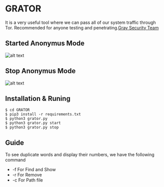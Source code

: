 # GRATOR
It is a very useful tool where we can pass all of our system traffic through Tor. Recommended for anyone testing and penetrating.[Gray Security Team](https://T.me/S3CURITY_GRAY)

## Started Anonymus Mode 

![alt text](http://s7.picofile.com/file/8388687442/find.png "Start Mode ")

## Stop Anonymus Mode

![alt text](http://s7.picofile.com/file/8388687442/find.png "Stop Mode")


## Installation & Runing
``` 
$ cd GRATOR 
$ pip3 install -r requirements.txt
$ python3 grator.py 
$ python3 grator.py start
$ python3 grator.py stop
``` 
## Guide 

To see duplicate words and display their numbers, we have the following command

* -f For Find and Show 
* -r For Remove 
* -c For Path file
